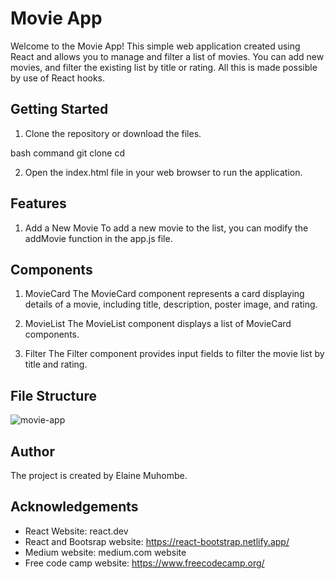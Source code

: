 # Movie App

Welcome to the Movie App! This simple web application created using React and allows you to manage and filter a list of movies. You can add new movies, and filter the existing list by title or rating. All this is made possible by use of React hooks.

## Getting Started

1. Clone the repository or download the files.

bash command
git clone <repository-url>
cd <project-folder>

2. Open the index.html file in your web browser to run the application.

## Features
1. Add a New Movie
To add a new movie to the list, you can modify the addMovie function in the app.js file.

## Components
1. MovieCard
The MovieCard component represents a card displaying details of a movie, including title, description, poster image, and rating.

2. MovieList
The MovieList component displays a list of MovieCard components.

3. Filter
The Filter component provides input fields to filter the movie list by title and rating.

## File Structure
![movie-app](https://github.com/elamuhombe/gomycode-react-hooks-checkpoint/assets/10416177/f0c05e19-1288-40b0-ae83-11483eb4749f)



## Author
The project is created by Elaine Muhombe.

## Acknowledgements
- React Website: react.dev
- React and Bootsrap website: https://react-bootstrap.netlify.app/
- Medium website: medium.com website
- Free code camp website: https://www.freecodecamp.org/

